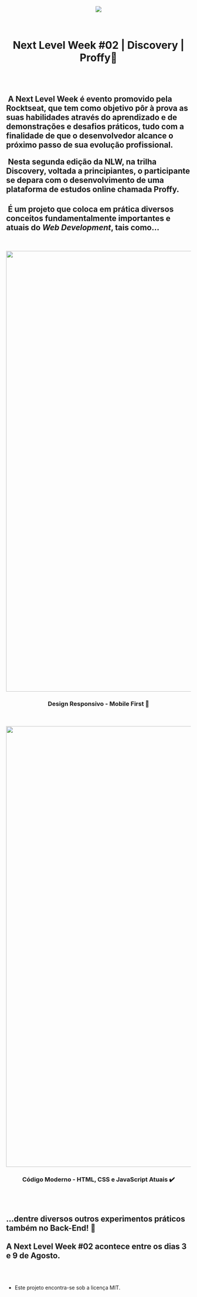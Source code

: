 <h1 align="center" font-size="40px">
<img src="public/proffy_logo.png">
<br><br>
</h1>
<div align="center">
<h1><b>Next Level Week #02 | Discovery | Proffy🚀</b></h1>
<br><br>
</div>


<h2>
&nbsp;A <b>Next Level Week</b> é evento promovido pela <b>Rocktseat</b>, que tem como objetivo pôr à prova as suas habilidades através do aprendizado e de demonstrações e desafios práticos, tudo com a finalidade de que o desenvolvedor alcance o próximo passo de sua evolução profissional.

&nbsp;Nesta segunda edição da NLW, na trilha Discovery, voltada a principiantes, o participante se depara com o desenvolvimento de uma plataforma de estudos online chamada <b>Proffy</b>.</h2>

<h2>&nbsp;É um projeto que coloca em prática diversos conceitos fundamentalmente importantes e atuais do <i>Web Development</i>, tais como...</h2>
<br><br>
<div align="center">
<img class="mobile" width="1200px" src="public/responsive.gif"><br>
<h3><b>Design Responsivo - Mobile First 📱</b></h3>
</div>
<br><br>
<div align="center">
<img class="mobile" width="1200px" src="public/frontend.png"><br>
<h3><b>Código Moderno - HTML, CSS e JavaScript Atuais ✔️</b></h3>
</div>
<br><br>

<h2>...dentre diversos outros experimentos práticos também no Back-End! 🔗
<br><br>
A Next Level Week #02 acontece entre os dias 3 e 9 de Agosto.
</h2><br><br>

- Este projeto encontra-se sob a licença MIT.
